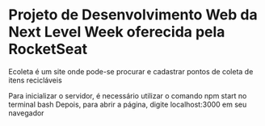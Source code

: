 ﻿# Projeto de Desenvolvimento Web da Next Level Week oferecida pela RocketSeat
 
 Ecoleta é um site onde pode-se procurar e cadastrar pontos de coleta de itens recicláveis
 
 Para inicializar o servidor, é necessário utilizar o comando npm start no terminal bash
 Depois, para abrir a página, digite localhost:3000 em seu navegador
